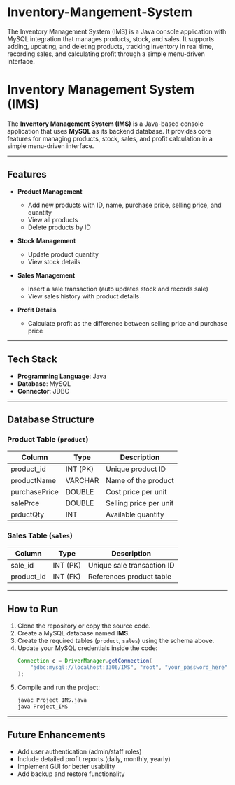 # Inventory-Mangement-System
The Inventory Management System (IMS) is a Java console application with MySQL integration that manages products, stock, and sales. It supports adding, updating, and deleting products, tracking inventory in real time, recording sales, and calculating profit through a simple menu-driven interface.

# Inventory Management System (IMS)

The **Inventory Management System (IMS)** is a Java-based console application that uses **MySQL** as its backend database. It provides core features for managing products, stock, sales, and profit calculation in a simple menu-driven interface.

---

## Features

- **Product Management**
  - Add new products with ID, name, purchase price, selling price, and quantity
  - View all products
  - Delete products by ID

- **Stock Management**
  - Update product quantity
  - View stock details

- **Sales Management**
  - Insert a sale transaction (auto updates stock and records sale)
  - View sales history with product details

- **Profit Details**
  - Calculate profit as the difference between selling price and purchase price

---

## Tech Stack

- **Programming Language**: Java
- **Database**: MySQL
- **Connector**: JDBC

---

## Database Structure

### Product Table (`product`)
| Column        | Type        | Description               |
|---------------|-------------|---------------------------|
| product_id    | INT (PK)    | Unique product ID         |
| productName   | VARCHAR     | Name of the product       |
| purchasePrice | DOUBLE      | Cost price per unit       |
| salePrce      | DOUBLE      | Selling price per unit    |
| prductQty     | INT         | Available quantity        |

### Sales Table (`sales`)
| Column    | Type      | Description                     |
|-----------|-----------|---------------------------------|
| sale_id   | INT (PK)  | Unique sale transaction ID      |
| product_id| INT (FK)  | References product table        |

---

## How to Run

1. Clone the repository or copy the source code.
2. Create a MySQL database named **IMS**.
3. Create the required tables (`product`, `sales`) using the schema above.
4. Update your MySQL credentials inside the code:
   ```java
   Connection c = DriverManager.getConnection(
       "jdbc:mysql://localhost:3306/IMS", "root", "your_password_here"
   );
   ```
5. Compile and run the project:
   ```bash
   javac Project_IMS.java
   java Project_IMS
   ```

---

## Future Enhancements

- Add user authentication (admin/staff roles)
- Include detailed profit reports (daily, monthly, yearly)
- Implement GUI for better usability
- Add backup and restore functionality
